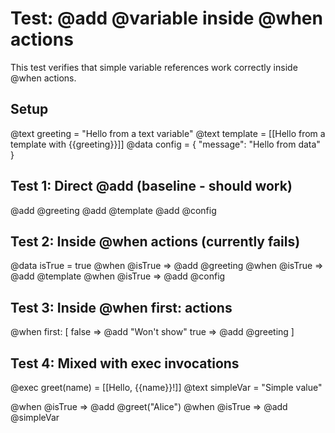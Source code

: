 # Test: @add @variable inside @when actions

This test verifies that simple variable references work correctly inside @when actions.

## Setup
@text greeting = "Hello from a text variable"
@text template = [[Hello from a template with {{greeting}}]]
@data config = { "message": "Hello from data" }

## Test 1: Direct @add (baseline - should work)
@add @greeting
@add @template
@add @config

## Test 2: Inside @when actions (currently fails)
@data isTrue = true
@when @isTrue => @add @greeting
@when @isTrue => @add @template
@when @isTrue => @add @config

## Test 3: Inside @when first: actions
@when first: [
  false => @add "Won't show"
  true => @add @greeting
]

## Test 4: Mixed with exec invocations
@exec greet(name) = [[Hello, {{name}}!]]
@text simpleVar = "Simple value"

@when @isTrue => @add @greet("Alice")
@when @isTrue => @add @simpleVar